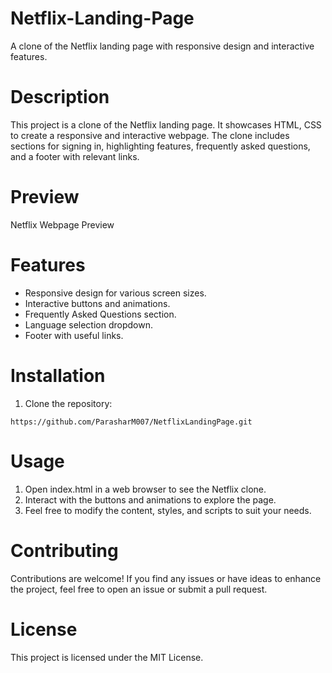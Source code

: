 # Netflix-Landing-Page
A clone of the Netflix landing page with responsive design and interactive features.

 # Description
  
This project is a clone of the Netflix landing page. It showcases HTML, CSS to create a responsive and interactive webpage. The clone includes sections for signing in, highlighting features, frequently asked questions, and a footer with relevant links.

# Preview
Netflix Webpage Preview

# Features
* Responsive design for various screen sizes.
* Interactive buttons and animations.
* Frequently Asked Questions section.
* Language selection dropdown.
* Footer with useful links.

# Installation
1. Clone the repository:

```https://github.com/ParasharM007/NetflixLandingPage.git```

   
# Usage

1. Open index.html in a web browser to see the Netflix clone.
2. Interact with the buttons and animations to explore the page.
3. Feel free to modify the content, styles, and scripts to suit your needs.

# Contributing

Contributions are welcome! If you find any issues or have ideas to enhance the project, feel free to open an issue or submit a pull request.
  

# License
This project is licensed under the MIT License.
